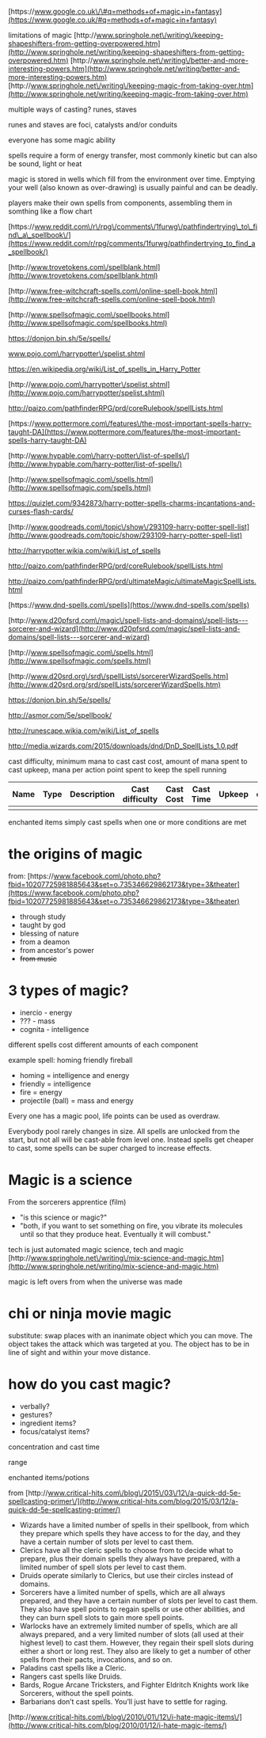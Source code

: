 [https:\/\/www.google.co.uk\/\#q=methods+of+magic+in+fantasy](https://www.google.co.uk/#q=methods+of+magic+in+fantasy)

limitations of magic
[http:\/\/www.springhole.net\/writing\/keeping-shapeshifters-from-getting-overpowered.htm](http://www.springhole.net/writing/keeping-shapeshifters-from-getting-overpowered.htm)
[http:\/\/www.springhole.net\/writing\/better-and-more-interesting-powers.htm](http://www.springhole.net/writing/better-and-more-interesting-powers.htm)
[http:\/\/www.springhole.net\/writing\/keeping-magic-from-taking-over.htm](http://www.springhole.net/writing/keeping-magic-from-taking-over.htm)

multiple ways of casting? runes, staves

runes and staves are foci, catalysts and\/or conduits

everyone has some magic ability

spells require a form of energy transfer, most commonly kinetic but can also be sound, light or heat

magic is stored in wells which fill from the environment over time. Emptying your well \(also known as over-drawing\) is usually painful and can be deadly.

players make their own spells from components, assembling them in somthing like a flow chart

[https:\/\/www.reddit.com\/r\/rpg\/comments\/1furwg\/pathfindertrying\_to\_find\_a\_spellbook\/](https://www.reddit.com/r/rpg/comments/1furwg/pathfindertrying_to_find_a_spellbook/)

[http:\/\/www.trovetokens.com\/spellblank.html](http://www.trovetokens.com/spellblank.html)

[http:\/\/www.free-witchcraft-spells.com\/online-spell-book.html](http://www.free-witchcraft-spells.com/online-spell-book.html)

[http:\/\/www.spellsofmagic.com\/spellbooks.html](http://www.spellsofmagic.com/spellbooks.html)

[https:\/\/donjon.bin.sh\/5e\/spells\/](https://donjon.bin.sh/5e/spells/)

www.pojo.com\/harrypotter\/spelist.shtml

[https:\/\/en.wikipedia.org\/wiki\/List\_of\_spells\_in\_Harry\_Potter](https://en.wikipedia.org/wiki/List_of_spells_in_Harry_Potter)

[http:\/\/www.pojo.com\/harrypotter\/spelist.shtml](http://www.pojo.com/harrypotter/spelist.shtml)

[http:\/\/paizo.com\/pathfinderRPG\/prd\/coreRulebook\/spellLists.html](http://paizo.com/pathfinderRPG/prd/coreRulebook/spellLists.html)

[https:\/\/www.pottermore.com\/features\/the-most-important-spells-harry-taught-DA](https://www.pottermore.com/features/the-most-important-spells-harry-taught-DA)

[http:\/\/www.hypable.com\/harry-potter\/list-of-spells\/](http://www.hypable.com/harry-potter/list-of-spells/)

[http:\/\/www.spellsofmagic.com\/spells.html](http://www.spellsofmagic.com/spells.html)

[https:\/\/quizlet.com\/9342873\/harry-potter-spells-charms-incantations-and-curses-flash-cards\/](https://quizlet.com/9342873/harry-potter-spells-charms-incantations-and-curses-flash-cards/)

[http:\/\/www.goodreads.com\/topic\/show\/293109-harry-potter-spell-list](http://www.goodreads.com/topic/show/293109-harry-potter-spell-list)

[http:\/\/harrypotter.wikia.com\/wiki\/List\_of\_spells](http://harrypotter.wikia.com/wiki/List_of_spells)

[http:\/\/paizo.com\/pathfinderRPG\/prd\/coreRulebook\/spellLists.html](http://paizo.com/pathfinderRPG/prd/coreRulebook/spellLists.html)

[http:\/\/paizo.com\/pathfinderRPG\/prd\/ultimateMagic\/ultimateMagicSpellLists.html](http://paizo.com/pathfinderRPG/prd/ultimateMagic/ultimateMagicSpellLists.html)

[https:\/\/www.dnd-spells.com\/spells](https://www.dnd-spells.com/spells)

[http:\/\/www.d20pfsrd.com\/magic\/spell-lists-and-domains\/spell-lists---sorcerer-and-wizard](http://www.d20pfsrd.com/magic/spell-lists-and-domains/spell-lists---sorcerer-and-wizard)

[http:\/\/www.spellsofmagic.com\/spells.html](http://www.spellsofmagic.com/spells.html)

[http:\/\/www.d20srd.org\/srd\/spellLists\/sorcererWizardSpells.htm](http://www.d20srd.org/srd/spellLists/sorcererWizardSpells.htm)

[https:\/\/donjon.bin.sh\/5e\/spells\/](https://donjon.bin.sh/5e/spells/)

[http:\/\/asmor.com\/5e\/spellbook\/](http://asmor.com/5e/spellbook/)

[http:\/\/runescape.wikia.com\/wiki\/List\_of\_spells](http://runescape.wikia.com/wiki/List_of_spells)

[http:\/\/media.wizards.com\/2015\/downloads\/dnd\/DnD\_SpellLists\_1.0.pdf](http://media.wizards.com/2015/downloads/dnd/DnD_SpellLists_1.0.pdf)

cast difficulty, minimum mana to cast
cast cost, amount of mana spent to cast
upkeep, mana per action point spent to keep the spell running

| Name | Type | Description | Cast difficulty | Cast Cost | Cast Time | Upkeep | overcharge |
| --- | --- | --- | --- | --- | --- | --- | --- |
|  |  |  |  |  |  |  |  |  

enchanted items simply cast spells when one or more conditions are met

# the origins of magic

from: [https:\/\/www.facebook.com\/photo.php?fbid=10207725981885643&set=o.735346629862173&type=3&theater](https://www.facebook.com/photo.php?fbid=10207725981885643&set=o.735346629862173&type=3&theater)

* through study
* taught by god
* blessing of nature
* from a deamon
* from ancestor's power
* ~~from music~~

# 3 types of magic?

* inercio - energy
* ??? - mass
* cognita - intelligence

different spells cost different amounts of each component

example spell: homing friendly fireball

* homing = intelligence and energy
* friendly = intelligence
* fire = energy
* projectile \(ball\) = mass and energy

Every one has a magic pool, life points can be used as overdraw.

Everybody pool rarely changes in size. All spells are unlocked from the start, but not all will be cast-able from level one. Instead spells get cheaper to cast, some spells can be super charged to increase effects.

# Magic is a science

From the sorcerers apprentice \(film\)

* "is this science or magic?"
* "both, if you want to set something on fire, you vibrate its molecules until so that they produce heat. Eventually it will combust."

tech is just automated magic
science, tech and magic [http:\/\/www.springhole.net\/writing\/mix-science-and-magic.htm](http://www.springhole.net/writing/mix-science-and-magic.htm)

magic is left overs from when the universe was made

# chi or ninja movie magic

substitute: swap places with an inanimate object which you can move. The object takes the attack which was targeted at you. The object has to be in line of sight and within your move distance.

# how do you cast magic?

* verbally?
* gestures?
* ingredient items?
* focus\/catalyst items?

concentration and cast time

range

enchanted items\/potions

from [http:\/\/www.critical-hits.com\/blog\/2015\/03\/12\/a-quick-dd-5e-spellcasting-primer\/](http://www.critical-hits.com/blog/2015/03/12/a-quick-dd-5e-spellcasting-primer/)

* Wizards have a limited number of spells in their spellbook, from which they prepare which spells they have access to for the day, and they have a certain number of slots per level to cast them.
* Clerics have all the cleric spells to choose from to decide what to prepare, plus their domain spells they always have prepared, with a limited number of spell slots per level to cast them.
* Druids operate similarly to Clerics, but use their circles instead of domains.
* Sorcerers have a limited number of spells, which are all always prepared, and they have a certain number of slots per level to cast them. They also have spell points to regain spells or use other abilities, and they can burn spell slots to gain more spell points.
* Warlocks have an extremely limited number of spells, which are all always prepared, and a very limited number of slots \(all used at their highest level\) to cast them. However, they regain their spell slots during either a short or long rest. They also are likely to get a number of other spells from their pacts, invocations, and so on.
* Paladins cast spells like a Cleric.
* Rangers cast spells like Druids.
* Bards, Rogue Arcane Tricksters, and Fighter Eldritch Knights work like Sorcerers, without the spell points.
* Barbarians don’t cast spells. You’ll just have to settle for raging.

[http:\/\/www.critical-hits.com\/blog\/2010\/01\/12\/i-hate-magic-items\/](http://www.critical-hits.com/blog/2010/01/12/i-hate-magic-items/)

